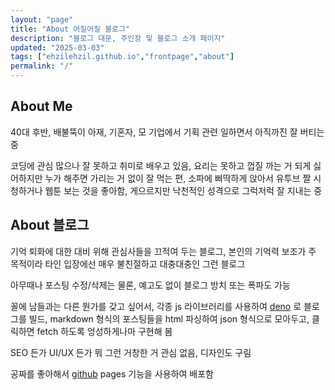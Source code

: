 ```yaml
---
layout: "page"
title: "About 어질어질 블로그"
description: "블로그 대문, 주인장 및 블로그 소개 페이지"
updated: "2025-03-03"
tags: ["ehzilehzil.github.io","frontpage","about"]
permalink: "/"
---
```


## About Me

40대 후반, 배불뚝이 아재, 기혼자, 모 기업에서 기획 관련 일하면서 아직까진 잘 버티는 중

코딩에 관심 많으나 잘 못하고 취미로 배우고 있음, 요리는 못하고 껍질 까는 거 되게 싫어하지만 누가 해주면 가리는 거 없이 잘 먹는 편, 소파에 삐딱하게 앉아서 유투브 짤 시청하거나 웹툰 보는 것을 좋아함, 게으르지만 낙천적인 성격으로 그럭저럭 잘 지내는 중

## About 블로그

기억 퇴화에 대한 대비 위해 관심사들을 끄적여 두는 블로그, 본인의 기억력 보조가 주 목적이라 타인 입장에선 매우 불친절하고 대충대충인 그런 블로그

아무때나 포스팅 수정/삭제는 물론, 예고도 없이 블로그 방치 또는 폭파도 가능

꼴에 남들과는 다른 뭔가를 갖고 싶어서, 각종 js 라이브러리를 사용하여 [deno](https://deno.com/) 로 블로그를 빌드, markdown 형식의 포스팅들을 html 파싱하여 json 형식으로 모아두고, 클릭하면 fetch 하도록 엉성하게나마 구현해 봄

SEO 든가 UI/UX 든가 뭐 그런 거창한 거 관심 없음, 디자인도 구림

공짜를 좋아해서 [github](https://github.com/) pages 기능을 사용하여 배포함